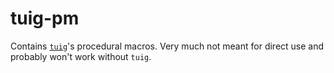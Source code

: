 # tuig-pm

Contains [`tuig`](https://crates.io/crates/tuig)'s procedural macros.
Very much not meant for direct use and probably won't work without `tuig`.
